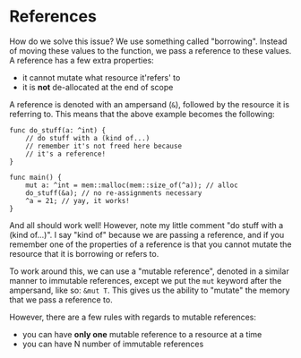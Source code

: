 # References

How do we solve this issue? We use something called "borrowing". Instead of
moving these values to the function, we pass a reference to these values.
A reference has a few extra properties:

* it cannot mutate what resource it'refers' to
* it is **not** de-allocated at the end of scope

A reference is denoted with an ampersand (`&`), followed by the resource it
is referring to. This means that the above example becomes the following:

```
func do_stuff(a: ^int) {
    // do stuff with a (kind of...)
    // remember it's not freed here because
    // it's a reference!
}

func main() {
    mut a: ^int = mem::malloc(mem::size_of(^a)); // alloc
    do_stuff(&a); // no re-assignments necessary
    ^a = 21; // yay, it works!
}
```

And all should work well! However, note my little comment "do stuff with a (kind of...)". I say "kind of" because we are passing a reference, and if you
remember one of the properties of a reference is that you cannot mutate the
resource that it is borrowing or refers to.

To work around this, we can use a "mutable reference", denoted in a similar manner to
immutable references, except we put the `mut` keyword after the ampersand,
like so: `&mut T`. This gives us the ability to "mutate" the memory that we pass a reference to.

However, there are a few rules with regards to mutable references:

* you can have **only one** mutable reference to a resource at a time
* you can have N number of immutable references